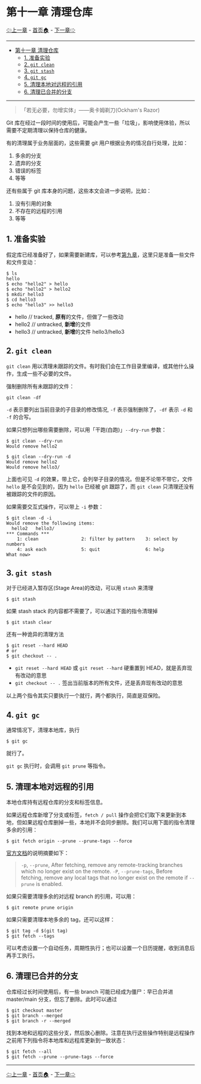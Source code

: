 # 第十一章 清理仓库

[⇦上一章](10.md) - [首页🏠](index.md) - [下一章⇨](12.md)

---

- [第十一章 清理仓库](#第十一章-清理仓库)
  - [1. 准备实验](#1-准备实验)
  - [2. `git clean`](#2-git-clean)
  - [3. `git stash`](#3-git-stash)
  - [4. `git gc`](#4-git-gc)
  - [5. 清理本地对远程的引用](#5-清理本地对远程的引用)
  - [6. 清理已合并的分支](#6-清理已合并的分支)

---

> 「若无必要，勿增实体」——奥卡姆剃刀(Ockham's Razor)

Git 库在经过一段时间的使用后，可能会产生一些「垃圾」，影响使用体验，所以需要不定期清理以保持仓库的健康。

有的清理属于业务层面的，这些需要 git 用户根据业务的情况自行处理，比如：

1. 多余的分支
2. 遗弃的分支
3. 错误的标签
4. 等等

还有些属于 git 库本身的问题，这些本文会进一步说明，比如：

1. 没有引用的对象
2. 不存在的远程的引用
3. 等等

## 1. 准备实验

假定库已经准备好了，如果需要新建库，可以参考[第九章](09.md)，这里只是准备一些文件和文件变动：

```plaintext
$ ls
hello
$ echo "hello2" > hello
$ echo "hello2" > hello2
$ mkdir hello3
$ cd hello3
$ echo "hello3" >> hello3
```

* hello // tracked, **原有**的文件，但做了一些改动
* hello2 // untracked, **新增**的文件
* hello3 // untracked, **新增**的文件 hello3/hello3

## 2. `git clean`

`git clean` 用以清理未跟踪的文件。有时我们会在工作目录里编译，或其他什么操作，生成一些不必要的文件。

强制删除所有未跟踪的文件：

```plaintext
git clean -df
```

`-d` 表示要列出当前目录的子目录的修改情况, `-f` 表示强制删除了，`-df` 表示 `-d` 和 `-f` 的合写。

如果只想列出哪些需要删除，可以用「干跑(白跑)」`--dry-run` 参数：

```plaintext
$ git clean --dry-run
Would remove hello2

$ git clean --dry-run -d
Would remove hello2
Would remove hello3/
```

上面也可见 `-d` 的效果，带上它，会列举子目录的情况。但是不论带不带它，文件 `hello` 是不会见到的，因为 `hello` 已经被 git 跟踪了，而 `git clean` 只清理还没有被跟踪的文件的原因。

如果需要交互式操作，可以带上 `-i` 参数：

```plaintext
$ git clean -d -i
Would remove the following items:
  hello2   hello3/
*** Commands ***
    1: clean                2: filter by pattern    3: select by numbers
    4: ask each             5: quit                 6: help
What now>
```

## 3. `git stash`

对于已经进入暂存区(Stage Area)的改动，可以用 `stash` 来清理

```plaintext
$ git stash
```

如果 stash stack 的内容都不需要了，可以通过下面的指令清理掉

```plaintext
$ git stash clear
```

还有一种诡异的清理方法

```plaintext
$ git reset --hard HEAD
# or
$ git checkout -- .
```

* `git reset --hard HEAD` 或 `git reset --hard` 硬重置到 HEAD，就是丢弃现有改动的意思
* `git checkout -- .` 签出当前版本的所有文件，还是丢弃现有改动的意思

以上两个指令其实只要执行一个就行，两个都执行，简直是双保险。

## 4. `git gc`

通常情况下，清理本地库，执行

```plaintext
$ git gc
```

就行了。

`git gc` 执行时，会调用 `git prune` 等指令。

## 5. 清理本地对远程的引用

本地仓库持有远程仓库的分支和标签信息。

如果远程仓库新增了分支或标签，`fetch / pull` 操作会把它们取下来更新到本地，但如果远程仓库删掉一些，本地并不会同步删除。我们可以用下面的指令清理多余的引用：

```plaintext
$ git fetch origin --prune --prune-tags --force
```

[官方文档](https://git-scm.com/docs/git-fetch)的说明摘要如下：

> `-p`, `--prune`, After fetching, remove any remote-tracking branches which no longer exist on the remote.
> `-P`, `--prune-tags`, Before fetching, remove any local tags that no longer exist on the remote if `--prune` is enabled.

如果只需要清理多余的对远程 branch 的引用，可以用：

```plaintext
$ git remote prune origin
```

如果只需要清理本地多余的 tag，还可以这样：

```plaintext
$ git tag -d $(git tag)
$ git fetch --tags
```

可以考虑设置一个自动任务，周期性执行；也可以设置一个日历提醒，收到消息后再手工执行。

## 6. 清理已合并的分支

仓库经过长时间使用后，有一些 branch 可能已经成为僵尸：早已合并进 master/main 分支，但忘了删除。此时可以通过

```plaintext
$ git checkout master
$ git branch --merged
$ git branch -r --merged
```

找到本地和远程的这些分支，然后放心删除。注意在执行这些操作特别是远程操作之前用下列指令将本地库和远程库更新到一致状态：

```plaintext
$ git fetch --all
$ git fetch --prune --prune-tags --force
```

---

[⇦上一章](10.md) - [首页🏠](index.md) - [下一章⇨](12.md)
